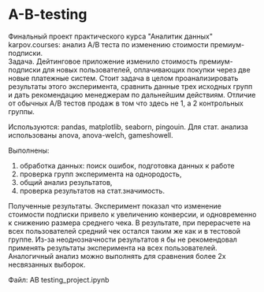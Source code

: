 # A-B-testing
Финальный проект практического курса "Аналитик данных" karpov.courses: анализ A/B теста по изменению стоимости премиум-подписки.   
Задача. Дейтинговое приложение изменило стоимость премиум-подписки для новых пользователей, оплачивающих покупки через две новые платежные систем. Стоит задача в целом проанализировать результаты этого эксперимента, сравнить данные трех исходных групп и дать рекомендацию менеджерам по дальнейшим действиям. Отличие от обычных A/B тестов продаж в том что здесь не 1, а 2 контрольных группы.

Используются: pandas, matplotlib, seaborn, pingouin. Для стат. анализа использованы anova, anova-welch, gameshowell.

Выполнены:
1)	обработка данных: поиск ошибок, подготовка данных к работе 
2)	проверка групп эксперимента на однородость, 
3)	общий анализ результатов, 
4)	проверка результатов на стат.значимость.

Полученные результаты. Эксперимент показал что изменение стоимости подписки привело к увеличению конверсии, и одновременно к снижению размера среднего чека. В результате, при перерасчете на всех пользователей средний чек остался таким же как и в тестовой группе. Из-за неоднозначности результатов я бы не рекомендовал применять результаты эксперимента на всех пользователей. Аналогичный анализ можно выполнять для сравнения более 2х несвязанных выборок. 

Файл: AB testing_project.ipynb
